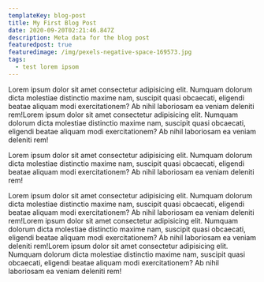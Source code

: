```yaml
---
templateKey: blog-post
title: My First Blog Post
date: 2020-09-20T02:21:46.847Z
description: Meta data for the blog post
featuredpost: true
featuredimage: /img/pexels-negative-space-169573.jpg
tags:
  - test lorem ipsom
---
```

Lorem ipsum dolor sit amet consectetur adipisicing elit. Numquam dolorum dicta molestiae distinctio maxime nam, suscipit quasi obcaecati, eligendi beatae aliquam modi exercitationem? Ab nihil laboriosam ea veniam deleniti rem!Lorem ipsum dolor sit amet consectetur adipisicing elit. Numquam dolorum dicta molestiae distinctio maxime nam, suscipit quasi obcaecati, eligendi beatae aliquam modi exercitationem? Ab nihil laboriosam ea veniam deleniti rem!

Lorem ipsum dolor sit amet consectetur adipisicing elit. Numquam dolorum dicta molestiae distinctio maxime nam, suscipit quasi obcaecati, eligendi beatae aliquam modi exercitationem? Ab nihil laboriosam ea veniam deleniti rem!

Lorem ipsum dolor sit amet consectetur adipisicing elit. Numquam dolorum dicta molestiae distinctio maxime nam, suscipit quasi obcaecati, eligendi beatae aliquam modi exercitationem? Ab nihil laboriosam ea veniam deleniti rem!Lorem ipsum dolor sit amet consectetur adipisicing elit. Numquam dolorum dicta molestiae distinctio maxime nam, suscipit quasi obcaecati, eligendi beatae aliquam modi exercitationem? Ab nihil laboriosam ea veniam deleniti rem!Lorem ipsum dolor sit amet consectetur adipisicing elit. Numquam dolorum dicta molestiae distinctio maxime nam, suscipit quasi obcaecati, eligendi beatae aliquam modi exercitationem? Ab nihil laboriosam ea veniam deleniti rem!